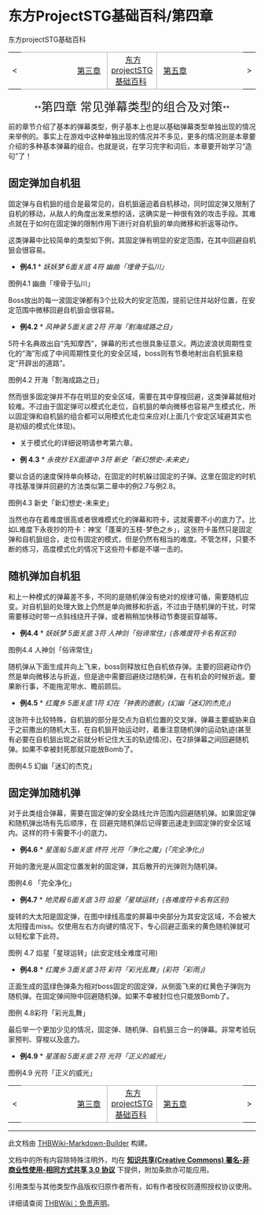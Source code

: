 # 东方ProjectSTG基础百科/第四章

<!-- source html: G:\repos\THBWiki-Markdown-Builder\THBWikiMarkdown\Temp\main\7\7a\ns0%3A%E4%B8%9C%E6%96%B9ProjectSTG%E5%9F%BA%E7%A1%80%E7%99%BE%E7%A7%91%2F%E7%AC%AC%E5%9B%9B%E7%AB%A0.html -->

东方projectSTG基础百科

<center>

<table>
<tbody><tr>
<td>&lt;
</td>
<td style="border-top: 1px solid #aaaaaa; border-bottom: 1px solid #aaaaaa; width: 50%; text-align: right"><a href="./东方ProjectSTG基础百科-第三章.md" title="东方ProjectSTG基础百科/第三章">第三章</a>&#160;
</td>
<td style="text-align: center; border-left: 1px solid #aaaaaa; border-right: 1px solid #aaaaaa; border-top: 1px solid #aaaaaa; border-bottom: 1px solid #aaaaaa;">&#160;<a href="./东方ProjectSTG基础百科.md" title="东方ProjectSTG基础百科" unred="">东方projectSTG基础百科</a>&#160;
</td>
<td style="border-top: 1px solid #aaaaaa; border-bottom: 1px solid #aaaaaa; width: 50%; text-align: left">&#160;<a href="./东方ProjectSTG基础百科-第五章.md" title="东方ProjectSTG基础百科/第五章">第五章</a>
</td>
<td>&gt;
</td></tr></tbody></table>

  
</center>
<center> **<big><big><big>第四章 常见弹幕类型的组合及对策</big></big></big>** </center>  
  

  
  
前的章节介绍了基本的弹幕类型，例子基本上也是以基础弹幕类型单独出现的情况来举例的。事实上在游戏中这种单独出现的情况并不多见，更多的情况则是本章要介绍的多种基本弹幕的组合。也就是说，在学习完字和词后，本章要开始学习“造句”了！
  

## 固定弹加自机狙
  
固定弹与自机狙的组合是最常见的，自机狙逼迫着自机移动，同时固定弹又限制了自机的移动，从敌人的角度出发来想的话，这确实是一种很有效的攻击手段。其难点就在于如何在固定弹的限制作用下进行对自机狙的单向微移和折返等动作。  

这类弹幕中比较简单的类型如下例，其固定弹有明显的安定范围，在其中回避自机狙会很容易。  

 * **例4.1** *    *妖妖梦 6面关底 4符 幽曲「埋骨于弘川」* 
  

[](./文件-东方projectSTG基础百科图例4.1.jpg.md)  图例4.1 幽曲「埋骨于弘川」
  
Boss放出的每一波固定弹都有3个比较大的安定范围，提前记住并站好位置，在安定范围中微移回避自机狙会很容易。  

 * **例4.2** *    *风神录 5面关底 2符 开海「割海成路之日」*   

5符卡名典故出自“先知摩西”，弹幕的形式也很具象征意义。两边波浪状周期性变化的“海”形成了中间周期性变化的安全区域，boss则有节奏地射出自机狙来稳定“开辟出的道路”。
  

[](./文件-东方projectSTG基础百科图例4.2.jpg.md)  [](./文件-东方projectSTG基础百科图例4.2.jpg.md)图例4.2 开海「割海成路之日」
  
然而很多固定弹并不存在明显的安全区域，需要在其中穿梭回避，这类弹幕就相对较难。不过由于固定弹可以模式化走位，自机狙的单向微移也容易产生模式化，所以固定弹和自机狙的组合都可以用模式化走位来应对(上面几个安定区域避其实也是初级的模式化体现)。  

  

- 关于模式化的详细说明请参考第六章。

  
 * **例 4.3** *    *永夜抄 EX面道中 3符 新史「新幻想史-未来史」*   

要以合适的速度保持单向移动，在固定的时机躲过固定的子弹。这里在固定的时机寻找基准弹并回避的方法类似第二章中的例2.7与例2.8。
  

[](./文件-东方projectSTG基础百科图例4.3.png.md)  [](./文件-东方projectSTG基础百科图例4.3.png.md)图例4.3 新史「新幻想史-未来史」
  
当然也存在着难度很高或者很难模式化的弹幕和符卡，这就需要不小的底力了。比如L难度下永夜抄的符卡：神宝「蓬莱的玉枝-梦色之乡」，这张符卡虽然只是固定弹和自机狙组合，走位有固定的模式，但是仍然有相当的难度。不管怎样，只要不断的练习，高度模式化的情况下这些符卡都是不堪一击的。
  

## 随机弹加自机狙
  
和上一种模式的弹幕差不多，不同的是随机弹没有绝对的规律可循，需要随机应变。对自机狙的处理大致上仍然是单向微移和折返，不过由于随机弹的干扰，时常需要移动时带一点斜线绕开子弹，或者稍稍加快移动节奏提前穿越等。  

 * **例4.4** *    *妖妖梦 5面关底 3符 人神剑「俗谛常住」(各难度符卡名有区别)* 
  

[](./文件-东方projectSTG基础百科图例4.4.jpg.md)  图例4.4 人神剑「俗谛常住」
  
随机弹从下面生成并向上飞来，boss则释放红色自机依存弹。主要的回避动作仍然是单向微移法与折返，但是途中需要回避绕过随机弹，在有机会的时候折返。要果断行事，不能拖泥带水、瞻前顾后。  

 * **例4.5** *    *红魔乡 5面关底 1符 幻在「钟表的遗骸」(幻幽「迷幻的杰克」)*   

这张符卡比较特殊，自机狙的部分是交点为自机位置的交叉弹，弹幕主要威胁来自于之前撒出的随机大玉，在自机狙开始运动时，着重注意随机弹的运动轨迹(甚至有必要在自机狙出现之前就分析记住大玉的轨迹情况)，在2排弹幕之间回避随机弹。如果不幸被封死那就只能放Bomb了。
  

[](./文件-东方projectSTG基础百科图例4.5.jpg.md)  图例4.5 幻幽「迷幻的杰克」
## 固定弹加随机弹
  
对于此类组合弹幕，需要在固定弹的安全路线允许范围内回避随机弹。如果固定弹和随机弹出场有先后顺序，在 回避完随机弹后记得要迅速走到固定弹的安全区域内。这样的符卡需要不小的底力。
  
  
 * **例4.6** *    *星莲船 5面关底 终符 光符「浄化之魔」(「完全净化」)*   

开始的激光是从固定位置发射的固定弹，其后散开的光弹则为随机弹。
  

[](./文件-东方projectSTG基础百科图例4.6.jpg.md)  图例4.6 「完全净化」
  
 * **例4.7** *    *地灵殿 6面关底 3符 焰星「星球运转」(各难度符卡名有区别)*   

旋转的大太阳是固定弹，在图中绿线高度的屏幕中央部分为其安定区域，不会被大太阳撞击miss。仅使用左右方向键的情况下，专心回避正面来的黄色随机弹就可以轻松拿下此符。
  

[](./文件-东方projectSTG基础百科图例4.7.jpg.md)  图例 4.7 焰星「星球运转」(此安定线全难度可用)
  
 * **例4.8** *    *红魔乡 3面关底 3符 彩符「彩光乱舞」(彩符「彩雨」)*   

正面生成的蓝绿色弹条为相对boss固定的固定弹，从侧面飞来的红黄色子弹则为随机弹。在固定弹间隙中回避随机弹。如果不幸被封位也只能放Bomb了。
  

[](./文件-东方projectSTG基础百科图例4.8.jpg.md)  图例 4.8彩符「彩光乱舞」
  
最后举一个更加少见的情况，固定弹、随机弹、自机狙三合一的弹幕。非常考验玩家预判、穿梭以及底力。  

 * **例4.9** *    *星莲船 5面关底 2符 光符「正义的威光」* 
  

[](./文件-东方projectSTG基础百科图例4.9.jpg.md)  图例4.9 光符「正义的威光」
<center>

<table>
<tbody><tr>
<td>&lt;
</td>
<td style="border-top: 1px solid #aaaaaa; border-bottom: 1px solid #aaaaaa; width: 50%; text-align: right"><a href="./东方ProjectSTG基础百科-第三章.md" title="东方ProjectSTG基础百科/第三章">第三章</a>&#160;
</td>
<td style="text-align: center; border-left: 1px solid #aaaaaa; border-right: 1px solid #aaaaaa; border-top: 1px solid #aaaaaa; border-bottom: 1px solid #aaaaaa;">&#160;<a href="./东方ProjectSTG基础百科.md" title="东方ProjectSTG基础百科" unred="">东方projectSTG基础百科</a>&#160;
</td>
<td style="border-top: 1px solid #aaaaaa; border-bottom: 1px solid #aaaaaa; width: 50%; text-align: left">&#160;<a href="./东方ProjectSTG基础百科-第五章.md" title="东方ProjectSTG基础百科/第五章">第五章</a>
</td>
<td>&gt;
</td></tr></tbody></table>

  
</center>




---

此文档由 [THBWiki-Markdown-Builder](https://github.com/Delsin-Yu/THBWiki-Markdown-Builder) 构建。

文档中的所有内容除特殊注明外，均在 [**知识共享(Creative Commons) 署名-非商业性使用-相同方式共享 3.0 协议**](https://creativecommons.org/licenses/by-sa/3.0/deed.zh-hans) 下提供，附加条款亦可能应用。

引用类型与其他类型作品版权归原作者所有，如有作者授权则遵照授权协议使用。

详细请查阅 [THBWiki：免责声明](https://thbwiki.cc/THBWiki:%E5%85%8D%E8%B4%A3%E5%A3%B0%E6%98%8E)。

